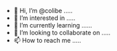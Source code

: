 - 👋 Hi, I’m @colibe .....
- 👀 I’m interested in .....
- 🌱 I’m currently learning ......
- 💞️ I’m looking to collaborate on .....
- 📫 How to reach me .....

<!---
colibe/colibe is a ✨ special ✨ repository because its `README.md` (this file) appears on your GitHub profile.
You can click the Preview link to take a look at your changes.
--->
